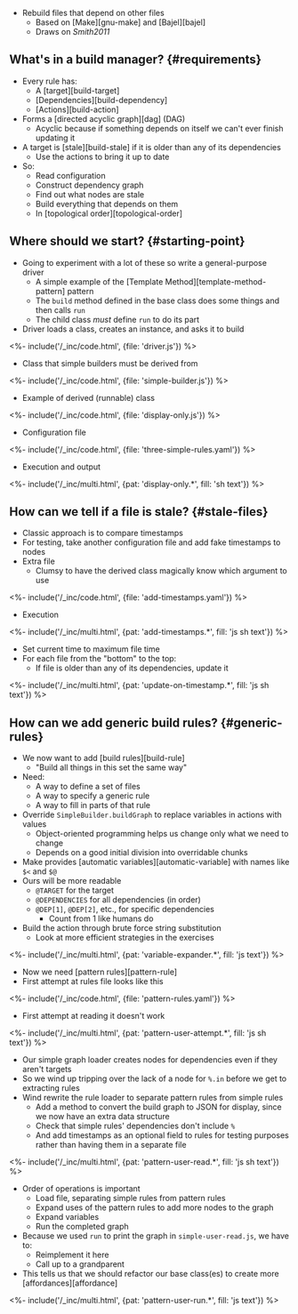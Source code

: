 ---
---

-   Rebuild files that depend on other files
    -   Based on [Make][gnu-make] and [Bajel][bajel]
    -   Draws on <cite>Smith2011</cite>

## What's in a build manager? {#requirements}

-   Every rule has:
    -   A [target][build-target]
    -   [Dependencies][build-dependency]
    -   [Actions][build-action]
-   Forms a [directed acyclic graph][dag] (DAG)
    -   Acyclic because if something depends on itself we can't ever finish updating it
-   A target is [stale][build-stale] if it is older than any of its dependencies
    -   Use the actions to bring it up to date
-   So:
    -   Read configuration
    -   Construct dependency graph
    -   Find out what nodes are stale
    -   Build everything that depends on them
    -   In [topological order][topological-order]

## Where should we start? {#starting-point}

-   Going to experiment with a lot of these so write a general-purpose driver
    -   A simple example of the [Template Method][template-method-pattern] pattern
    -   The `build` method defined in the base class does some things and then calls `run`
    -   The child class *must* define `run` to do its part
-   Driver loads a class, creates an instance, and asks it to build

<%- include('/_inc/code.html', {file: 'driver.js'}) %>

-   Class that simple builders must be derived from

<%- include('/_inc/code.html', {file: 'simple-builder.js'}) %>

-   Example of derived (runnable) class

<%- include('/_inc/code.html', {file: 'display-only.js'}) %>

-   Configuration file

<%- include('/_inc/code.html', {file: 'three-simple-rules.yaml'}) %>

-   Execution and output

<%- include('/_inc/multi.html', {pat: 'display-only.*', fill: 'sh text'}) %>

## How can we tell if a file is stale? {#stale-files}

-   Classic approach is to compare timestamps
-   For testing, take another configuration file and add fake timestamps to nodes
-   Extra file
    -   Clumsy to have the derived class magically know which argument to use

<%- include('/_inc/code.html', {file: 'add-timestamps.yaml'}) %>

-   Execution

<%- include('/_inc/multi.html', {pat: 'add-timestamps.*', fill: 'js sh text'}) %>

-   Set current time to maximum file time
-   For each file from the "bottom" to the top:
    -   If file is older than any of its dependencies, update it

<%- include('/_inc/multi.html', {pat: 'update-on-timestamp.*', fill: 'js sh text'}) %>

## How can we add generic build rules? {#generic-rules}

-   We now want to add [build rules][build-rule]
    -   "Build all things in this set the same way"
-   Need:
    -   A way to define a set of files
    -   A way to specify a generic rule
    -   A way to fill in parts of that rule
-   Override `SimpleBuilder.buildGraph` to replace variables in actions with values
    -   Object-oriented programming helps us change only what we need to change
    -   Depends on a good initial division into overridable chunks
-   Make provides [automatic variables][automatic-variable] with names like `$<` and `$@`
-   Ours will be more readable
    -   `@TARGET` for the target
    -   `@DEPENDENCIES` for all dependencies (in order)
    -   `@DEP[1]`, `@DEP[2]`, etc., for specific dependencies
        -   Count from 1 like humans do
-   Build the action through brute force string substitution
    -   Look at more efficient strategies in the exercises

<%- include('/_inc/multi.html', {pat: 'variable-expander.*', fill: 'js text'}) %>

-   Now we need [pattern rules][pattern-rule]
-   First attempt at rules file looks like this

<%- include('/_inc/code.html', {file: 'pattern-rules.yaml'}) %>

-   First attempt at reading it doesn't work

<%- include('/_inc/multi.html', {pat: 'pattern-user-attempt.*', fill: 'js sh text'}) %>

-   Our simple graph loader creates nodes for dependencies even if they aren't targets
-   So we wind up tripping over the lack of a node for `%.in` before we get to extracting rules
-   Wind rewrite the rule loader to separate pattern rules from simple rules
    -   Add a method to convert the build graph to JSON for display, since we now have an extra data structure
    -   Check that simple rules' dependencies don't include `%`
    -   And add timestamps as an optional field to rules for testing purposes rather than having them in a separate file

<%- include('/_inc/multi.html', {pat: 'pattern-user-read.*', fill: 'js sh text'}) %>

-   Order of operations is important
    -   Load file, separating simple rules from pattern rules
    -   Expand uses of the pattern rules to add more nodes to the graph
    -   Expand variables
    -   Run the completed graph
-   Because we used `run` to print the graph in `simple-user-read.js`, we have to:
    -   Reimplement it here
    -   Call up to a grandparent
-   This tells us that we should refactor our base class(es) to create more [affordances][affordance]

<%- include('/_inc/multi.html', {pat: 'pattern-user-run.*', fill: 'js text'}) %>
